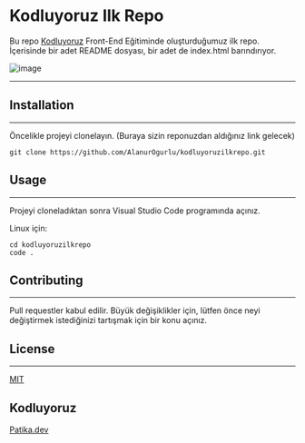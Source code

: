 # Kodluyoruz Ilk Repo
Bu repo [Kodluyoruz](https://www.kodluyoruz.org/)
Front-End Eğitiminde oluşturduğumuz ilk repo. İçerisinde bir adet README dosyası, bir adet de index.html barındırıyor.


![image](https://imgyukle.com/f/2022/11/05/JRiTl0.png)

-----

## Installation

---
Öncelikle projeyi clonelayın. (Buraya sizin reponuzdan aldığınız link gelecek)
```
git clone https://github.com/AlanurOgurlu/kodluyoruzilkrepo.git
```

## Usage
----
Projeyi cloneladıktan sonra Visual Studio Code programında açınız.

Linux için:
```
cd kodluyoruzilkrepo
code .
```

## Contributing
---
Pull requestler kabul edilir. Büyük değişiklikler için, lütfen önce neyi değiştirmek istediğinizi tartışmak için bir konu açınız.

## License
---
[MIT](https://choosealicense.com/licenses/mit/)

## Kodluyoruz
[Patika.dev](https://www.patika.dev )

